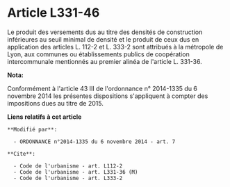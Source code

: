 # Article L331-46

Le produit des versements dus au titre des densités de construction inférieures au seuil minimal de densité et le produit de
ceux dus en application des articles L. 112-2 et L. 333-2 sont attribués à la métropole de Lyon, aux communes ou
établissements publics de coopération intercommunale mentionnés au premier alinéa de l'article L. 331-36.

**Nota:**

Conformément à l'article 43 III de l'ordonnance n° 2014-1335 du 6 novembre 2014 les présentes dispositions s'appliquent à
compter des impositions dues au titre de 2015.

**Liens relatifs à cet article**

	**Modifié par**:

	  - ORDONNANCE n°2014-1335 du 6 novembre 2014 - art. 7

	**Cite**:

	  - Code de l'urbanisme - art. L112-2
	  - Code de l'urbanisme - art. L331-36 (M)
	  - Code de l'urbanisme - art. L333-2
